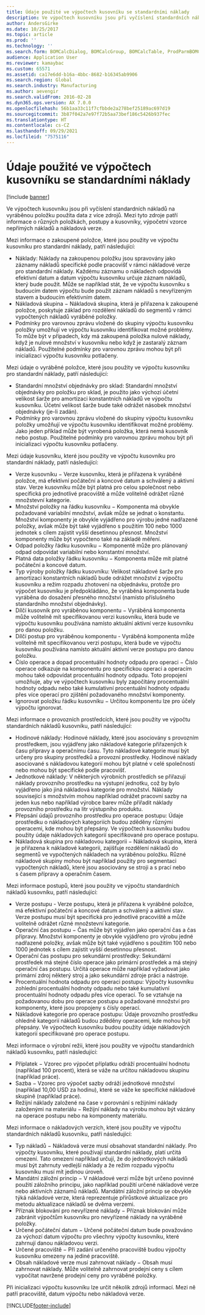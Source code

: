 ```yaml
---
title: Údaje použité ve výpočtech kusovníku se standardními náklady
description: Ve výpočtech kusovníku jsou při vyčíslení standardních nákladů na vyráběnou položku použita data z více zdrojů. Mezi tyto zdroje patří informace o různých položkách, postupy a kusovníky, výpočetní vzorce nepřímých nákladů a nákladová verze.
author: AndersGirke
ms.date: 10/25/2017
ms.topic: article
ms.prod: ''
ms.technology: ''
ms.search.form: BOMCalcDialog, BOMCalcGroup, BOMCalcTable, ProdParmBOMCalc
audience: Application User
ms.reviewer: kamaybac
ms.custom: 65571
ms.assetid: ca17e6dd-b16a-4bbc-8682-b16345ab9906
ms.search.region: Global
ms.search.industry: Manufacturing
ms.author: aevengir
ms.search.validFrom: 2016-02-28
ms.dyn365.ops.version: AX 7.0.0
ms.openlocfilehash: 56b1aa33c11f7cfbbde2a278bef25189ac697d19
ms.sourcegitcommit: 3b87f042a7e97f72b5aa73bef186c5426b937fec
ms.translationtype: HT
ms.contentlocale: cs-CZ
ms.lasthandoff: 09/29/2021
ms.locfileid: "7575116"
---
```

# <a name="information-used-in-bom-calculations-with-standard-costs"></a>Údaje použité ve výpočtech kusovníku se standardními náklady

[!include [banner](../includes/banner.md)]

Ve výpočtech kusovníku jsou při vyčíslení standardních nákladů na vyráběnou položku použita data z více zdrojů. Mezi tyto zdroje patří informace o různých položkách, postupy a kusovníky, výpočetní vzorce nepřímých nákladů a nákladová verze.

Mezi informace o zakoupené položce, které jsou použity ve výpočtu kusovníku pro standardní náklady, patří následující:
-   Náklady: Náklady na zakoupenou položku jsou spravovány jako záznamy nákladů specifické podle pracovišť v rámci nákladové verze pro standardní náklady. Každému záznamu o nákladech odpovídá efektivní datum a datum výpočtu kusovníku určuje záznam nákladů, který bude použit. Může se například stát, že ve výpočtu kusovníku s budoucím datem výpočtu bude použit záznam nákladů s nevyřízeným stavem a budoucím efektivním datem.
-   Nákladová skupina − Nákladová skupina, která je přiřazena k zakoupené položce, poskytuje základ pro rozdělení nákladů do segmentů v rámci vypočtených nákladů vyráběné položky.
-   Podmínky pro varovnou zprávu vložené do skupiny výpočtu kusovníku položky umožňují ve výpočtu kusovníku identifikovat možné problémy. To může být v případech, kdy má zakoupená položka nulové náklady, když je nulové množství v kusovníku nebo když je zastaralý záznam nákladů. Použitelné podmínky pro varovnou zprávu mohou být při inicializaci výpočtu kusovníku potlačeny.

Mezi údaje o vyráběné položce, které jsou použity ve výpočtu kusovníku pro standardní náklady, patří následující:
-   Standardní množství objednávky pro sklad: Standardní množství objednávky pro položku pro sklad, je použito jako výchozí účetní velikost šarže pro amortizaci konstantních nákladů ve výpočtu kusovníku. Účetní velikost šarže bude také odrážet násobek množství objednávky (je-li zadán).
-   Podmínky pro varovnou zprávu vložené do skupiny výpočtu kusovníku položky umožňují ve výpočtu kusovníku identifikovat možné problémy. Jako jeden příklad může být vyrobená položka, která nemá kusovník nebo postup. Použitelné podmínky pro varovnou zprávu mohou být při inicializaci výpočtu kusovníku potlačeny.

Mezi údaje kusovníku, které jsou použity ve výpočtu kusovníku pro standardní náklady, patří následující:
-   Verze kusovníku − Verze kusovníku, která je přiřazena k vyráběné položce, má efektivní počáteční a koncové datum a schválený a aktivní stav. Verze kusovníku může být platná pro celou společnost nebo specifická pro jednotlivé pracoviště a může volitelně odrážet různé množstevní kategorie.
-   Množství položky na řádku kusovníku − Komponenta má obvykle požadované variabilní množství, avšak může se jednat o konstantu. Množství komponenty je obvykle vyjádřeno pro výrobu jedné nadřazené položky, avšak může být také vyjádřeno s použitím 100 nebo 1000 jednotek s cílem zajistit vyšší desetinnou přesnost. Množství komponenty může být vypočteno také na základě měření.
-   Odpad položky řádku kusovníku − Komponentě může pro plánovaný odpad odpovídat variabilní nebo konstantní množství.
-   Platná data položky řádku kusovníku − Komponenta může mít platné počáteční a koncové datum.
-   Typ výroby položky řádku kusovníku: Velikost nákladové šarže pro amortizaci konstantních nákladů bude odrážet množství z výpočtu kusovníku a režim rozpadu zhotovení na objednávku, protože pro výpočet kusovníku je předpokládáno, že vyráběná komponenta bude vyráběna do dosažení přesného množství (namísto příslušného standardního množství objednávky).
-   Dílčí kusovník pro vyráběnou komponentu − Vyráběná komponenta může volitelně mít specifikovanou verzi kusovníku, která bude ve výpočtu kusovníku používána namísto aktuální aktivní verze kusovníku pro danou položku.
-   Dílčí postup pro vyráběnou komponentu - Vyráběná komponenta může volitelně mít specifikovanou verzi postupu, která bude ve výpočtu kusovníku používána namísto aktuální aktivní verze postupu pro danou položku.
-   Číslo operace a dopad procentuální hodnoty odpadu pro operaci − Číslo operace odkazuje na komponentu pro specifickou operaci a operacím mohou také odpovídat procentuální hodnoty odpadu. Toto propojení umožňuje, aby ve výpočtech kusovníku byly započítány procentuální hodnoty odpadu nebo také kumulativní procentuální hodnoty odpadu přes více operací pro zjištění požadovaného množství komponenty.
-   Ignorovat položku řádku kusovníku − Určitou komponentu lze pro účely výpočtu ignorovat.

Mezi informace o provozních prostředcích, které jsou použity ve výpočtu standardních nákladů kusovníku, patří následující:
-   Hodinové náklady: Hodinové náklady, které jsou asociovány s provozním prostředkem, jsou vyjádřeny jako nákladové kategorie přiřazených k času přípravy a operačnímu času. Tyto nákladové kategorie musí být určeny pro skupiny prostředků a provozní prostředky. Hodinové náklady asociované s nákladovou kategorií mohou být platné v celé společnosti nebo mohou být specifické podle pracovišť.
-   Jednotkové náklady: V některých výrobních prostředích se přiřazují náklady provozního prostředku na výstupní jednotku, což by bylo vyjádřeno jako jiná nákladová kategorie pro množství. Náklady související s množstvím mohou například odrážet pracovní sazby na jeden kus nebo například výrobce barev může přiřadit náklady provozního prostředku na litr výstupního produktu.
-   Přepsání údajů provozního prostředku pro operace postupu: Údaje prostředku o nákladových kategoriích budou zděděny různými operacemi, kde mohou být přepsány. Ve výpočtech kusovníku budou použity údaje nákladových kategorií specifikované pro operace postupu.
-   Nákladová skupina pro nákladovou kategorii − Nákladová skupina, která je přiřazena k nákladové kategorii, zajišťuje rozdělení nákladů do segmentů ve vypočtených nákladech na vyráběnou položku. Různé nákladové skupiny mohou být například použity pro segmentaci vypočtených nákladů, které jsou asociovány se stroji a s prací nebo s časem přípravy a operačním časem.

Mezi informace postupů, které jsou použity ve výpočtu standardních nákladů kusovníku, patří následující:
-   Verze postupu - Verze postupu, která je přiřazena k vyráběné položce, má efektivní počáteční a koncové datum a schválený a aktivní stav. Verze postupu musí být specifická pro jednotlivé pracoviště a může volitelně odrážet různé množstevní kategorie.
-   Operační čas postupu − Čas může být vyjádřen jako operační čas a čas přípravy. Množství komponenty je obvykle vyjádřeno pro výrobu jedné nadřazené položky, avšak může být také vyjádřeno s použitím 100 nebo 1000 jednotek s cílem zajistit vyšší desetinnou přesnost.
-   Operační čas postupu pro sekundární prostředky: Sekundární prostředek má stejné číslo operace jako primární prostředek a má stejný operační čas postupu. Určitá operace může například vyžadovat jako primární zdroj některý stroj a jako sekundární zdroje práci a nástroje.
-   Procentuální hodnota odpadu pro operaci postupu: Výpočty kusovníku zohlední procentuální hodnoty odpadu nebo také kumulativní procentuální hodnoty odpadu přes více operací. To se vztahuje na požadovanou dobu pro operace postupu a požadované množství pro komponenty, které jsou propojeny s čísly operací.
-   Nákladové kategorie pro operace postupu: Údaje provozního prostředku ohledně kategorií nákladů budou zděděny operacemi, kde mohou být přepsány. Ve výpočtech kusovníku budou použity údaje nákladových kategorií specifikované pro operace postupu.

Mezi informace o výrobní režii, které jsou použity ve výpočtu standardních nákladů kusovníku, patří následující:
-   Příplatek − Vzorec pro výpočet příplatku odráží procentuální hodnotu (například 100 procent), která se váže na určitou nákladovou skupinu (například práce).
-   Sazba − Vzorec pro výpočet sazby odráží jednotkové množství (například 10,00 USD za hodinu), které se váže ke specifické nákladové skupině (například práce).
-   Režijní náklady založené na čase v porovnání s režijními náklady založenými na materiálu − Režijní náklady na výrobu mohou být vázány na operace postupu nebo na komponenty materiálu.

Mezi informace o nákladových verzích, které jsou použity ve výpočtu standardních nákladů kusovníku, patří následující:
-   Typ nákladů − Nákladová verze musí obsahovat standardní náklady. Pro výpočty kusovníku, které používají standardní náklady, platí určitá omezení. Tato omezení například určují, že do jednotkových nákladů musí být zahrnuty vedlejší náklady a že režim rozpadu výpočtu kusovníku musí mít jedinou úroveň.
-   Mandátní záložní princip − V nákladové verzi může být určeno povinné použití záložního principu, jako například použití určené nákladové verze nebo aktivních záznamů nákladů. Mandátní záložní princip se obvykle týká nákladové verze, která reprezentuje přírůstkové aktualizace pro metodu aktualizace nákladů se dvěma verzemi.
-   Příznak blokování pro nevyřízené náklady − Příznak blokování může zabránit výpočtům kusovníku pro nevyřízené náklady na vyráběné položky.
-   Určené počáteční datum − Určené počáteční datum bude považováno za výchozí datum výpočtu pro všechny výpočty kusovníku, které zahrnují danou nákladovou verzi.
-   Určené pracoviště − Při zadání určeného pracoviště budou výpočty kusovníku omezeny na jediné pracoviště.
-   Obsah nákladové verze musí zahrnovat náklady − Obsah musí zahrnovat náklady. Může volitelně zahrnovat prodejní ceny s cílem vypočítat navržené prodejní ceny pro vyráběné položky.

Při inicializaci výpočtu kusovníku lze určit několik zdrojů informací. Mezi ně patří pracoviště, datum výpočtu nebo nákladová verze.







[!INCLUDE[footer-include](../../includes/footer-banner.md)]
